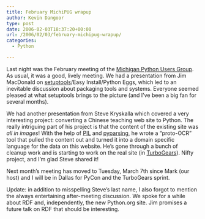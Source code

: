 ```yaml
---
title: February MichiPUG wrapup
author: Kevin Dangoor
type: post
date: 2006-02-03T18:37:20+00:00
url: /2006/02/03/february-michipug-wrapup/
categories:
  - Python

---
```

Last night was the February meeting of the [Michigan Python Users Group][1]. As usual, it was a good, lively meeting. We had a presentation from Jim MacDonald on [setuptools][2]/Easy Install/Python Eggs, which led to an inevitable discussion about packaging tools and systems. Everyone seemed pleased at what setuptools brings to the picture (and I&#8217;ve been a big fan for several months).

We had another presentation from Steve Kryskalla which covered a very interesting project: converting a Chinese teaching web site to Python. The really intriguing part of his project is that the content of the existing site was _all in images_! With the help of [PIL][3] and [pyparsing][4], he wrote a &#8220;proto-OCR&#8221; tool that pulled the content out and turned it into a domain specific language for the data on this website. He&#8217;s gone through a bunch of cleanup work and is starting to work on the real site (in [TurboGears][5]). Nifty project, and I&#8217;m glad Steve shared it!

Next month&#8217;s meeting has moved to Tuesday, March 7th since Mark (our host) and I will be in Dallas for PyCon and the TurboGears sprint.

Update: in addition to misspelling Steve&#8217;s last name, I also forgot to mention the always entertaining after-meeting discussion. We spoke for a while about RDF and, independently, the new Python.org site. Jim promises a future talk on RDF that should be interesting.

 [1]: http://www.michipug.org/
 [2]: http://peak.telecommunity.com/DevCenter/setuptools
 [3]: http://www.pythonware.com/products/pil/
 [4]: http://pyparsing.sourceforge.net/
 [5]: http://www.turbogears.org
